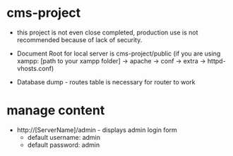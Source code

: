 # cms-project

- this project is not even close completed, production use is not recommended because of lack of security.

- Document Root for local server is cms-project/public (if you are using xampp: [path to your xampp folder] -> apache -> conf -> extra -> httpd-vhosts.conf)
- Database dump - routes table is necessary for router to work

# manage content

- http://[ServerName]/admin - displays admin login form
  - default username: admin
  - default password: admin
